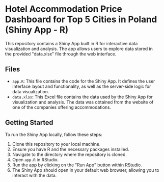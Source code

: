 # Hotel Accommodation Price Dashboard for Top 5 Cities in Poland (Shiny App - R)

This repository contains a Shiny App built in R for interactive data visualization and analysis. The app allows users to explore data stored in the provided "data.xlsx" file through the web interface.

## Files

- `app.R`: This file contains the code for the Shiny App. It defines the user interface layout and functionality, as well as the server-side logic for data visualization.
- `data.xlsx`: This Excel file contains the data used by the Shiny App for visualization and analysis. The data was obtained from the website of one of the companies offering accommodations.

## Getting Started

To run the Shiny App locally, follow these steps:

1. Clone this repository to your local machine.
2. Ensure you have R and the necessary packages installed.
3. Navigate to the directory where the repository is cloned.
4. Open `app.R` in RStudio.
5. Run the app by clicking on the "Run App" button within RStudio.
6. The Shiny App should open in your default web browser, allowing you to interact with the data.
